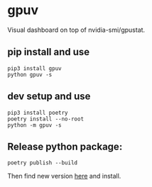 # gpuv
Visual dashboard on top of nvidia-smi/gpustat.

## pip install and use
```
pip3 install gpuv
python gpuv -s
```

## dev setup and use
```
pip3 install poetry
poetry install --no-root
python -m gpuv -s
```

## Release python package:

```
poetry publish --build
```
Then find new version [here](https://pypi.org/project/gpuv/#history) and install.
